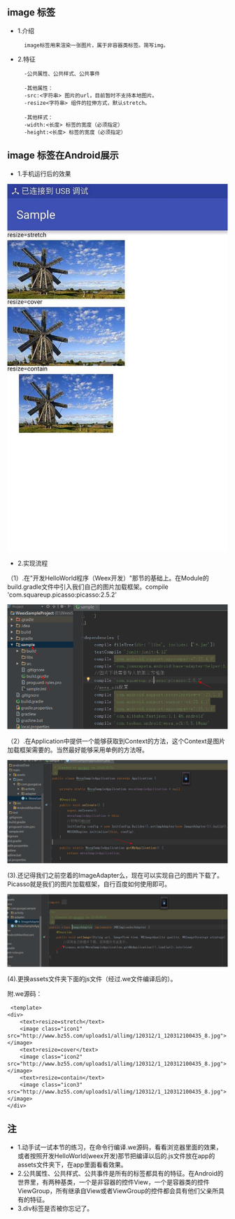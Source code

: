 ## image 标签
- 1.介绍
       
        image标签用来渲染一张图片，属于非容器类标签。简写img。
- 2.特征
      
        -公共属性、公共样式、公共事件
   
        -其他属性：
        -src:<字符串> 图片的url，目前暂时不支持本地图片。
        -resize<字符串> 组件的拉伸方式，默认stretch。

        -其他样式：
        -width:<长度> 标签的宽度（必须指定）
        -height:<长度> 标签的宽度（必须指定）

## image 标签在Android展示
- 1.手机运行后的效果

 ![](androidImgs/008_1.jpg)
- 2.实现流程

（1）.在"开发HelloWorld程序（Weex开发）"那节的基础上。在Module的build.gradle文件中引入我们自己的图片加载框架。compile 'com.squareup.picasso:picasso:2.5.2'


 ![](androidImgs/008_2.png)

（2）.在Application中提供一个能够获取到Context的方法，这个Context是图片加载框架需要的。当然最好能够采用单例的方法呀。

 ![](androidImgs/008_3.png)

 (3).还记得我们之前空着的ImageAdapter么，现在可以实现自己的图片下载了。Picasso就是我们的图片加载框架，自行百度如何使用即可。

 ![](androidImgs/008_4.png)

 (4).更换assets文件夹下面的js文件（经过.we文件编译后的）。

附.we源码：

     <template>
    <div>
	    <text>resize=stretch</text>
        <image class="icon1" src="http://www.bz55.com/uploads1/allimg/120312/1_120312100435_8.jpg"></image>
		<text>resize=cover</text>
        <image class="icon2" src="http://www.bz55.com/uploads1/allimg/120312/1_120312100435_8.jpg"></image>
		<text>resize=contain</text>
        <image class="icon3" src="http://www.bz55.com/uploads1/allimg/120312/1_120312100435_8.jpg"></image>
    </div>
</template>

<style>
  .icon1 { width: 400; height: 200; resize:stretch; top: 5;}
  .icon2 { width: 400; height: 200; resize:cover; top: 5;}
  .icon3 { width: 400; height: 200; resize:contain; top: 5;}
</style>

## 注
- 1.动手试一试本节的练习，在命令行编译.we源码，看看浏览器里面的效果，或者按照开发HelloWorld(weex开发)那节把编译以后的.js文件放在app的assets文件夹下，在app里面看看效果。
- 2.公共属性、公共样式、公共事件是所有的标签都具有的特征。在Android的世界里，有两种基类，一个是非容器的控件View，一个是容器类的控件ViewGroup，所有继承自View或者ViewGroup的控件都会具有他们父亲所具有的特征。
- 3.div标签是否被你忘记了。